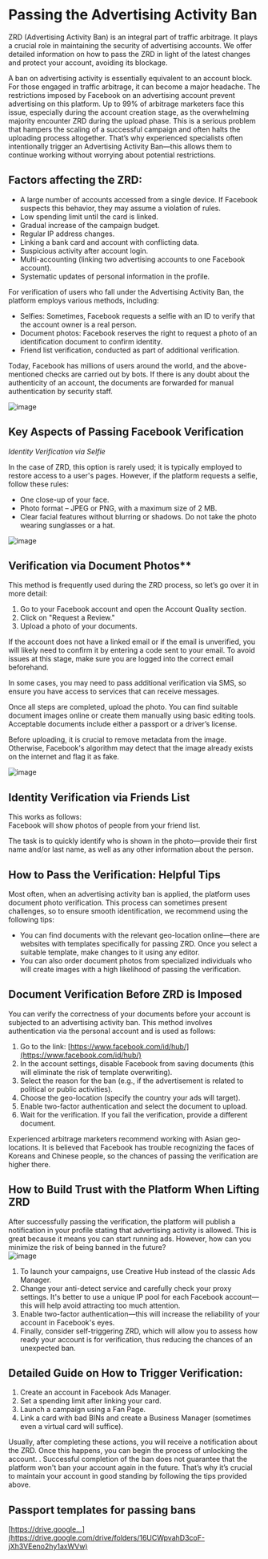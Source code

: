 # Passing the Advertising Activity Ban

ZRD (Advertising Activity Ban) is an integral part of traffic arbitrage. It plays a crucial role in maintaining the security of advertising accounts. We offer detailed information on how to pass the ZRD in light of the latest changes and protect your account, avoiding its blockage.

A ban on advertising activity is essentially equivalent to an account block. For those engaged in traffic arbitrage, it can become a major headache. The restrictions imposed by Facebook on an advertising account prevent advertising on this platform. Up to 99% of arbitrage marketers face this issue, especially during the account creation stage, as the overwhelming majority encounter ZRD during the upload phase. This is a serious problem that hampers the scaling of a successful campaign and often halts the uploading process altogether. That’s why experienced specialists often intentionally trigger an Advertising Activity Ban—this allows them to continue working without worrying about potential restrictions.

## Factors affecting the ZRD:

* A large number of accounts accessed from a single device. If Facebook suspects this behavior, they may assume a violation of rules.  
* Low spending limit until the card is linked.  
* Gradual increase of the campaign budget.  
* Regular IP address changes.  
* Linking a bank card and account with conflicting data.  
* Suspicious activity after account login.  
* Multi-accounting (linking two advertising accounts to one Facebook account).  
* Systematic updates of personal information in the profile.

For verification of users who fall under the Advertising Activity Ban, the platform employs various methods, including:

* Selfies: Sometimes, Facebook requests a selfie with an ID to verify that the account owner is a real person.  
* Document photos: Facebook reserves the right to request a photo of an identification document to confirm identity.  
* Friend list verification, conducted as part of additional verification.

Today, Facebook has millions of users around the world, and the above-mentioned checks are carried out by bots. If there is any doubt about the authenticity of an account, the documents are forwarded for manual authentication by security staff.

![image](/img/2.6/image1.webp)

## Key Aspects of Passing Facebook Verification

*Identity Verification via Selfie*

In the case of ZRD, this option is rarely used; it is typically employed to restore access to a user's pages. However, if the platform requests a selfie, follow these rules:

* One close-up of your face.  
* Photo format – JPEG or PNG, with a maximum size of 2 MB.  
* Clear facial features without blurring or shadows. Do not take the photo wearing sunglasses or a hat.

![image](/img/2.6/image2.webp)

## Verification via Document Photos**

This method is frequently used during the ZRD process, so let’s go over it in more detail:

1. Go to your Facebook account and open the Account Quality section.  
2. Click on "Request a Review."  
3. Upload a photo of your documents.

If the account does not have a linked email or if the email is unverified, you will likely need to confirm it by entering a code sent to your email. To avoid issues at this stage, make sure you are logged into the correct email beforehand.

In some cases, you may need to pass additional verification via SMS, so ensure you have access to services that can receive messages.

Once all steps are completed, upload the photo. You can find suitable document images online or create them manually using basic editing tools. Acceptable documents include either a passport or a driver’s license.

Before uploading, it is crucial to remove metadata from the image. Otherwise, Facebook's algorithm may detect that the image already exists on the internet and flag it as fake.  
    
![image](/img/2.6/image3.webp)

## Identity Verification via Friends List

This works as follows:  
Facebook will show photos of people from your friend list.

The task is to quickly identify who is shown in the photo—provide their first name and/or last name, as well as any other information about the person.

## How to Pass the Verification: Helpful Tips

Most often, when an advertising activity ban is applied, the platform uses document photo verification. This process can sometimes present challenges, so to ensure smooth identification, we recommend using the following tips:

* You can find documents with the relevant geo-location online—there are websites with templates specifically for passing ZRD. Once you select a suitable template, make changes to it using any editor.  
* You can also order document photos from specialized individuals who will create images with a high likelihood of passing the verification.

## Document Verification Before ZRD is Imposed

You can verify the correctness of your documents before your account is subjected to an advertising activity ban. This method involves authentication via the personal account and is used as follows:

1. Go to the link: [https://www.facebook.com/id/hub/](https://www.facebook.com/id/hub/)  
2. In the account settings, disable Facebook from saving documents (this will eliminate the risk of template overwriting).  
3. Select the reason for the ban (e.g., if the advertisement is related to political or public activities).  
4. Choose the geo-location (specify the country your ads will target).  
5. Enable two-factor authentication and select the document to upload.  
6. Wait for the verification. If you fail the verification, provide a different document.

Experienced arbitrage marketers recommend working with Asian geo-locations. It is believed that Facebook has trouble recognizing the faces of Koreans and Chinese people, so the chances of passing the verification are higher there.

## How to Build Trust with the Platform When Lifting ZRD

After successfully passing the verification, the platform will publish a notification in your profile stating that advertising activity is allowed. This is great because it means you can start running ads. However, how can you minimize the risk of being banned in the future?  
![image](/img/2.6/image4.webp)

1. To launch your campaigns, use Creative Hub instead of the classic Ads Manager.  
2. Change your anti-detect service and carefully check your proxy settings. It's better to use a unique IP pool for each Facebook account—this will help avoid attracting too much attention.  
3. Enable two-factor authentication—this will increase the reliability of your account in Facebook's eyes.  
4. Finally, consider self-triggering ZRD, which will allow you to assess how ready your account is for verification, thus reducing the chances of an unexpected ban.

## Detailed Guide on How to Trigger Verification:

1. Create an account in Facebook Ads Manager.  
2. Set a spending limit after linking your card.  
3. Launch a campaign using a Fan Page.  
4. Link a card with bad BINs and create a Business Manager (sometimes even a virtual card will suffice).

Usually, after completing these actions, you will receive a notification about the ZRD. Once this happens, you can begin the process of unlocking the account.  .
Successful completion of the ban does not guarantee that the platform won't ban your account again in the future. That’s why it’s crucial to maintain your account in good standing by following the tips provided above.  

## Passport templates for passing bans
[https://drive.google...](https://drive.google.com/drive/folders/16UCWpvahD3coF-jXh3VEeno2hy1axWVw)

